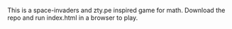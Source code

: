 This is a space-invaders and zty.pe inspired game for math.
Download the repo and run index.html in a browser to play.